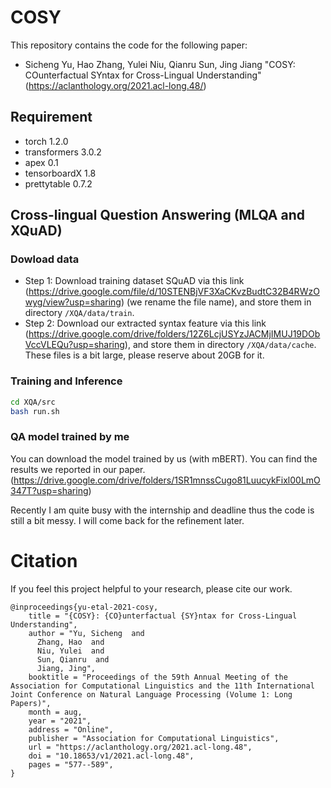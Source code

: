 # COSY
This repository contains the code for the following paper:
* Sicheng Yu, Hao Zhang, Yulei Niu, Qianru Sun, Jing Jiang "COSY: COunterfactual SYntax for Cross-Lingual Understanding" (https://aclanthology.org/2021.acl-long.48/)

## Requirement
* torch 1.2.0
* transformers 3.0.2
* apex 0.1
* tensorboardX 1.8
* prettytable 0.7.2

## Cross-lingual Question Answering (MLQA and XQuAD)

### Dowload data
- Step 1: Download training dataset SQuAD via this link (https://drive.google.com/file/d/10STENBjVF3XaCKvzBudtC32B4RWzOwyg/view?usp=sharing) (we rename the file name), and store them in directory `/XQA/data/train`.
- Step 2: Download our extracted syntax feature via this link (https://drive.google.com/drive/folders/12Z6LcjUSYzJACMjIMUJ19DObVccVLEQu?usp=sharing), and store them in directory `/XQA/data/cache`. These files is a bit large, please reserve about 20GB for it.

### Training and Inference
```sh
cd XQA/src
bash run.sh
```

### QA model trained by me
You can download the model trained by us (with mBERT). You can find the results we reported in our paper. (https://drive.google.com/drive/folders/1SR1mnssCugo81LuucykFixl00LmO347T?usp=sharing) 

Recently I am quite busy with the internship and deadline thus the code is still a bit messy. I will come back for the refinement later.

# Citation
If you feel this project helpful to your research, please cite our work.
```
@inproceedings{yu-etal-2021-cosy,
    title = "{COSY}: {CO}unterfactual {SY}ntax for Cross-Lingual Understanding",
    author = "Yu, Sicheng  and
      Zhang, Hao  and
      Niu, Yulei  and
      Sun, Qianru  and
      Jiang, Jing",
    booktitle = "Proceedings of the 59th Annual Meeting of the Association for Computational Linguistics and the 11th International Joint Conference on Natural Language Processing (Volume 1: Long Papers)",
    month = aug,
    year = "2021",
    address = "Online",
    publisher = "Association for Computational Linguistics",
    url = "https://aclanthology.org/2021.acl-long.48",
    doi = "10.18653/v1/2021.acl-long.48",
    pages = "577--589",
}
```
